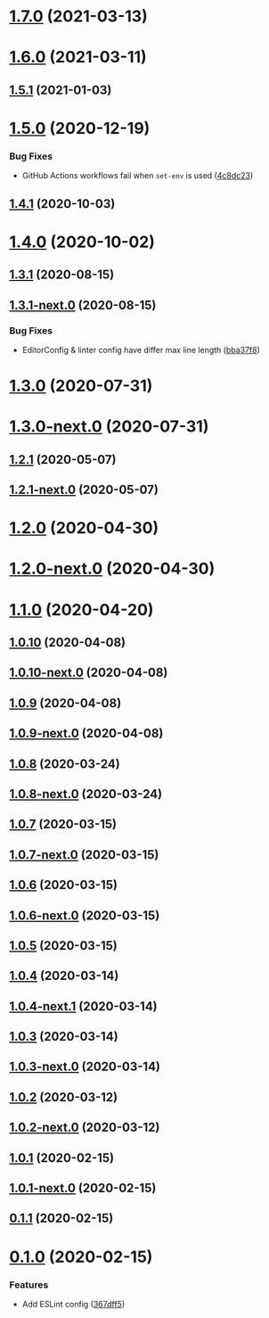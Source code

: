 # [1.7.0](https://github.com/skypilot-dev/eslint-config-typescript/compare/v1.7.0-next.0...v1.7.0) (2021-03-13)



# [1.6.0](https://github.com/skypilot-dev/eslint-config-typescript/compare/v1.6.0-next.0...v1.6.0) (2021-03-11)



## [1.5.1](https://github.com/skypilot-dev/eslint-config-typescript/compare/v1.5.1-next.0...v1.5.1) (2021-01-03)



# [1.5.0](https://github.com/skypilot-dev/eslint-config-typescript/compare/v1.5.0-next.0...v1.5.0) (2020-12-19)


### Bug Fixes

* GitHub Actions workflows fail when `set-env` is used ([4c8dc23](https://github.com/skypilot-dev/eslint-config-typescript/commit/4c8dc23495e7523acc781bed62411dda4f9cfc7b))



## [1.4.1](https://github.com/skypilot-dev/eslint-config-typescript/compare/v1.4.1-next.0...v1.4.1) (2020-10-03)



# [1.4.0](https://github.com/skypilot-dev/eslint-config-typescript/compare/v1.4.0-next.0...v1.4.0) (2020-10-02)



## [1.3.1](https://github.com/skypilot-dev/eslint-config-typescript/compare/v1.3.1-next.0...v1.3.1) (2020-08-15)



## [1.3.1-next.0](https://github.com/skypilot-dev/eslint-config-typescript/compare/v1.3.0...v1.3.1-next.0) (2020-08-15)


### Bug Fixes

* EditorConfig & linter config have differ max line length ([bba37f8](https://github.com/skypilot-dev/eslint-config-typescript/commit/bba37f8601456777a016d00b3ec710ec71b2a95f))



# [1.3.0](https://github.com/skypilot-dev/eslint-config-typescript/compare/v1.3.0-next.0...v1.3.0) (2020-07-31)



# [1.3.0-next.0](https://github.com/skypilot-dev/eslint-config-typescript/compare/v1.2.2-next.0...v1.3.0-next.0) (2020-07-31)



## [1.2.1](https://github.com/skypilot-dev/eslint-config-typescript/compare/v1.2.1-next.0...v1.2.1) (2020-05-07)



## [1.2.1-next.0](https://github.com/skypilot-dev/eslint-config-typescript/compare/v1.2.0...v1.2.1-next.0) (2020-05-07)



# [1.2.0](https://github.com/skypilot-dev/eslint-config-typescript/compare/v1.2.0-next.0...v1.2.0) (2020-04-30)



# [1.2.0-next.0](https://github.com/skypilot-dev/eslint-config-typescript/compare/v1.1.0...v1.2.0-next.0) (2020-04-30)



# [1.1.0](https://github.com/skypilot-dev/eslint-config-typescript/compare/v1.1.0-next.0...v1.1.0) (2020-04-20)



## [1.0.10](https://github.com/skypilot-dev/eslint-config-typescript/compare/v1.0.10-next.0...v1.0.10) (2020-04-08)



## [1.0.10-next.0](https://github.com/skypilot-dev/eslint-config-typescript/compare/v1.0.9...v1.0.10-next.0) (2020-04-08)



## [1.0.9](https://github.com/skypilot-dev/eslint-config-typescript/compare/v1.0.9-next.0...v1.0.9) (2020-04-08)



## [1.0.9-next.0](https://github.com/skypilot-dev/eslint-config-typescript/compare/v1.0.8...v1.0.9-next.0) (2020-04-08)



## [1.0.8](https://github.com/skypilot-dev/eslint-config-typescript/compare/v1.0.8-next.0...v1.0.8) (2020-03-24)



## [1.0.8-next.0](https://github.com/skypilot-dev/eslint-config-typescript/compare/v1.0.7...v1.0.8-next.0) (2020-03-24)



## [1.0.7](https://github.com/skypilot-dev/eslint-config-typescript/compare/v1.0.7-next.0...v1.0.7) (2020-03-15)



## [1.0.7-next.0](https://github.com/skypilot-dev/eslint-config-typescript/compare/v1.0.6...v1.0.7-next.0) (2020-03-15)



## [1.0.6](https://github.com/skypilot-dev/eslint-config-typescript/compare/v1.0.6-next.0...v1.0.6) (2020-03-15)



## [1.0.6-next.0](https://github.com/skypilot-dev/eslint-config-typescript/compare/v1.0.5...v1.0.6-next.0) (2020-03-15)



## [1.0.5](https://github.com/skypilot-dev/eslint-config-typescript/compare/v1.0.5-next.0...v1.0.5) (2020-03-15)



## [1.0.4](https://github.com/skypilot-dev/eslint-config-typescript/compare/v1.0.4-next.1...v1.0.4) (2020-03-14)



## [1.0.4-next.1](https://github.com/skypilot-dev/eslint-config-typescript/compare/v1.0.3...v1.0.4-next.1) (2020-03-14)



## [1.0.3](https://github.com/skypilot-dev/eslint-config-typescript/compare/v1.0.3-next.0...v1.0.3) (2020-03-14)



## [1.0.3-next.0](https://github.com/skypilot-dev/eslint-config-typescript/compare/v1.0.2...v1.0.3-next.0) (2020-03-14)



## [1.0.2](https://github.com/skypilot-dev/eslint-config-typescript/compare/v1.0.2-next.0...v1.0.2) (2020-03-12)



## [1.0.2-next.0](https://github.com/skypilot-dev/eslint-config-typescript/compare/v1.0.1...v1.0.2-next.0) (2020-03-12)



## [1.0.1](https://github.com/skypilot-dev/eslint-config-typescript/compare/v1.0.1-next.0...v1.0.1) (2020-02-15)



## [1.0.1-next.0](https://github.com/skypilot-dev/eslint-config-typescript/compare/v0.1.1...v1.0.1-next.0) (2020-02-15)



## [0.1.1](https://github.com/skypilot-dev/eslint-config-typescript/compare/v0.1.0...v0.1.1) (2020-02-15)



# [0.1.0](https://github.com/skypilot-dev/eslint-config-typescript/compare/367dff59fa8a51e6135ea0b6b327466c9715b4ff...v0.1.0) (2020-02-15)


### Features

* Add ESLint config ([367dff5](https://github.com/skypilot-dev/eslint-config-typescript/commit/367dff59fa8a51e6135ea0b6b327466c9715b4ff))



